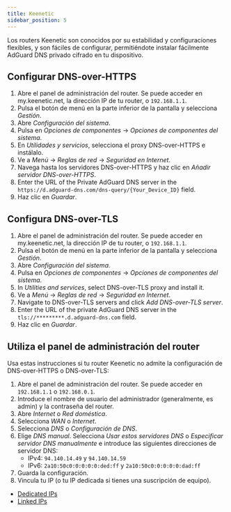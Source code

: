 ```yaml
---
title: Keenetic
sidebar_position: 5
---
```


Los routers Keenetic son conocidos por su estabilidad y configuraciones flexibles, y son fáciles de configurar, permitiéndote instalar fácilmente AdGuard DNS privado cifrado en tu dispositivo.

## Configurar DNS-over-HTTPS

1. Abre el panel de administración del router. Se puede acceder en my.keenetic.net, la dirección IP de tu router, o `192.168.1.1`.
2. Pulsa el botón de menú en la parte inferior de la pantalla y selecciona _Gestión_.
3. Abre _Configuración del sistema_.
4. Pulsa en _Opciones de componentes_ → _Opciones de componentes del sistema_.
5. En _Utilidades y servicios_, selecciona el proxy DNS-over-HTTPS e instálalo.
6. Ve a _Menú_ → _Reglas de red_ → _Seguridad en Internet_.
7. Navega hasta los servidores DNS-over-HTTPS y haz clic en _Añadir servidor DNS-over-HTTPS_.
8. Enter the URL of the Private AdGuard DNS server in the `https://d.adguard-dns.com/dns-query/{Your_Device_ID}` field.
9. Haz clic en _Guardar_.

## Configura DNS-over-TLS

1. Abre el panel de administración del router. Se puede acceder en my.keenetic.net, la dirección IP de tu router, o `192.168.1.1`.
2. Pulsa el botón de menú en la parte inferior de la pantalla y selecciona _Gestión_.
3. Abre _Configuración del sistema_.
4. Pulsa en _Opciones de componentes_ → _Opciones de componentes del sistema_.
5. In _Utilities and services_, select DNS-over-TLS proxy and install it.
6. Ve a _Menú_ → _Reglas de red_ → _Seguridad en Internet_.
7. Navigate to DNS-over-TLS servers and click _Add DNS-over-TLS server_.
8. Enter the URL of the private AdGuard DNS server in the `tls://*********.d.adguard-dns.com` field.
9. Haz clic en _Guardar_.

## Utiliza el panel de administración del router

Usa estas instrucciones si tu router Keenetic no admite la configuración de DNS-over-HTTPS o DNS-over-TLS:

1. Abre el panel de administración del router. Se puede acceder en `192.168.1.1` o `192.168.0.1`.
2. Introduce el nombre de usuario del administrador (generalmente, es admin) y la contraseña del router.
3. Abre _Internet_ o _Red doméstica_.
4. Selecciona _WAN_ o _Internet_.
5. Selecciona _DNS_ o _Configuración de DNS_.
6. Elige _DNS manual_. Selecciona _Usar estos servidores DNS_ o _Especificar servidor DNS manualmente_ e introduce las siguientes direcciones de servidor DNS:
   - IPv4: `94.140.14.49` y `94.140.14.59`
   - IPv6: `2a10:50c0:0:0:0:0:ded:ff` y `2a10:50c0:0:0:0:0:dad:ff`
7. Guarda la configuración.
8. Vincula tu IP (o tu IP dedicada si tienes una suscripción de equipo).

- [Dedicated IPs](/private-dns/connect-devices/other-options/dedicated-ip.md)
- [Linked IPs](/private-dns/connect-devices/other-options/linked-ip.md)
